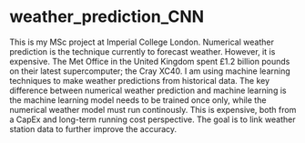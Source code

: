 # weather_prediction_CNN

This is my MSc project at Imperial College London. Numerical weather prediction is the technique currently to forecast weather. However, it is expensive. 
The Met Office in the United Kingdom spent £1.2 billion pounds on their latest supercomputer; the Cray XC40. I am using machine learning techniques to make weather 
predictions from historical data. The key difference between numerical weather prediction and machine learning is the machine learning model needs to be trained once only,
while the numerical weather model must run continously. This is expensive, both from a CapEx and long-term running cost perspective. The goal is to link weather station 
data to further improve the accuracy.
